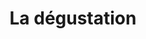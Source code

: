 ---
index: 720
type_of_section: "fullimage"
title: La dégustation
sub-title: Un alcool de qualité... il faut aussi savoir en parler
text:
   position: 9
   background: "dark"
image:
  file: "assets/images/degustation03.jpg"
  description: La dégustation
  author: Pierre Kessler
  author_link: 
---